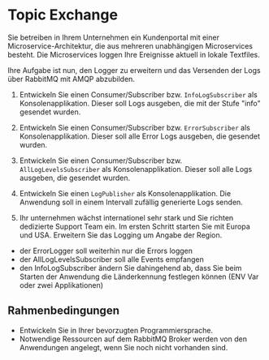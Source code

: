 # Topic Exchange

Sie betreiben in Ihrem Unternehmen ein Kundenportal mit einer Microservice-Architektur, die aus mehreren unabhängigen Microservices besteht. Die Microservices loggen Ihre Ereignisse aktuell in lokale Textfiles.

Ihre Aufgabe ist nun, den Logger zu erweitern und das Versenden der Logs über RabbitMQ mit AMQP abzubilden.

1. Entwickeln Sie einen Consumer/Subscriber bzw. `InfoLogSubscriber` als Konsolenapplikation. Dieser soll Logs ausgeben, die mit der Stufe "info" gesendet wurden.

2. Entwickeln Sie einen Consumer/Subscriber bzw. `ErrorSubscriber` als Konsolenapplikation. Dieser soll alle Error Logs ausgeben, die gesendet wurden.

3. Entwickeln Sie einen Consumer/Subscriber bzw. `AllLogLevelsSubscriber` als Konsolenapplikation. Dieser soll alle Logs ausgeben, die gesendet wurden.

4. Entwickeln Sie einen `LogPublisher` als Konsolenapplikation. Die Anwendung soll in einem Intervall zufällig generierte Logs senden.

5. Ihr unternehmen wächst internationel sehr stark und Sie richten dedizierte Support Team ein. Im ersten Schritt starten Sie mit Europa und USA. Erweitern Sie das Logging um Angabe der Region.
  - der ErrorLogger soll weiterhin nur die Errors loggen
  - der AllLogLevelsSubscriber soll alle Events empfangen
  - den InfoLogSubscriber ändern Sie dahingehend ab, dass Sie beim Starten der Anwendung die Länderkennung festlegen können (ENV Var oder zwei Applikationen)

  ## Rahmenbedingungen

  - Entwickeln Sie in Ihrer bevorzugten Programmiersprache.
  - Notwendige Ressourcen auf dem RabbitMQ Broker werden von den Anwendungen angelegt, wenn Sie noch nicht vorhanden sind.

